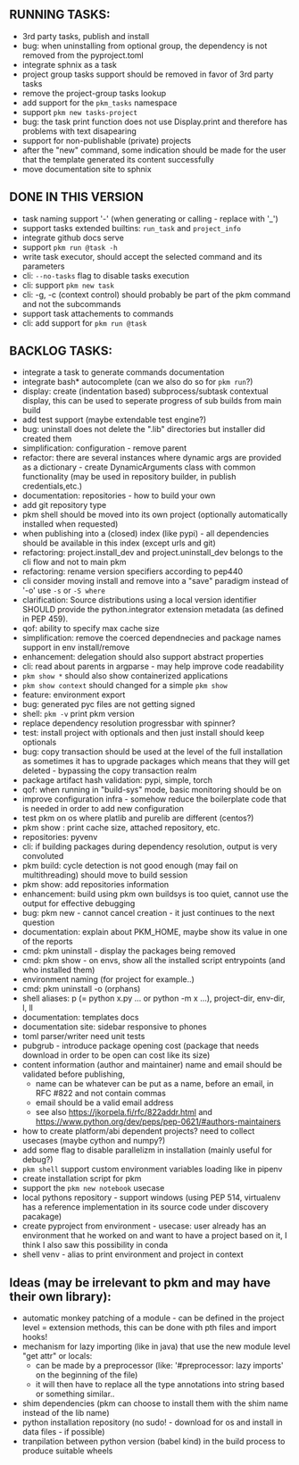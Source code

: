 ## RUNNING TASKS:
- 3rd party tasks, publish and install
- bug: when uninstalling from optional group, the dependency is not removed from the pyproject.toml
- integrate sphnix as a task
- project group tasks support should be removed in favor of 3rd party tasks
- remove the project-group tasks lookup
- add support for the `pkm_tasks` namespace
- support `pkm new tasks-project`
- bug: the task print function does not use Display.print and therefore has problems with text disapearing
- support for non-publishable (private) projects
- after the "new" command, some indication should be made for the user that the template generated its content
  successfully
- move documentation site to sphnix

## DONE IN THIS VERSION
- task naming support '-' (when generating or calling - replace with '_')
- support tasks extended builtins: `run_task` and `project_info`
- integrate github docs serve
- support `pkm run @task -h`
- write task executor, should accept the selected command and its parameters
- cli: `--no-tasks` flag to disable tasks execution
- cli: support `pkm new task`
- cli: -g, -c (context control) should probably be part of the pkm command and not the subcommands
- support task attachements to commands
- cli: add support for `pkm run @task`

## BACKLOG TASKS:
- integrate a task to generate commands documentation
- integrate bash* autocomplete (can we also do so for `pkm run`?)
- display: create (indentation based) subprocess/subtask contextual display, this can be used to seperate progress of
  sub builds from main build
- add test support (maybe extendable test engine?)
- bug: uninstall does not delete the ".lib" directories but installer did created them
- simplification: configuration - remove parent
- refactor: there are several instances where dynamic args are provided as a dictionary - create DynamicArguments class
  with common functionality (may be used in repository builder, in publish credentials,etc.)
- documentation: repositories - how to build your own
- add git repository type
- pkm shell should be moved into its own project (optionally automatically installed when requested)
- when publishing into a (closed) index (like pypi) - all dependencies should be available in this index (except urls
  and git)
- refactoring: project.install_dev and project.uninstall_dev belongs to the cli flow and not to main pkm
- refactoring: rename version specifiers according to pep440
- cli consider moving install and remove into a "save" paradigm instead of '-o' use `-s` or `-S where`
- clarification: Source distributions using a local version identifier SHOULD provide the python.integrator extension
  metadata (as defined in PEP 459).
- qof: ability to specify max cache size
- simplification: remove the coerced dependnecies and package names support in env install/remove
- enhancement: delegation should also support abstract properties
- cli: read about parents in argparse - may help improve code readability
- `pkm show *` should also show containerized applications
- `pkm show context` should changed for a simple `pkm show`
- feature: environment export
- bug: generated pyc files are not getting signed
- shell: `pkm -v` print pkm version
- replace dependency resolution progressbar with spinner?
- test: install project with optionals and then just install should keep optionals
- bug: copy transaction should be used at the level of the full installation as sometimes it has to upgrade packages
  which means that they will get deleted - bypassing the copy transaction realm
- package artifact hash validation: pypi, simple, torch
- qof: when running in "build-sys" mode, basic monitoring should be on
- improve configuration infra - somehow reduce the boilerplate code that is needed in order to add new configuration
- test pkm on os where platlib and purelib are different (centos?)
- pkm show : print cache size, attached repository, etc.
- repositories: pyvenv
- cli: if building packages during dependency resolution, output is very convoluted
- pkm build: cycle detection is not good enough (may fail on multithreading) should move to build session
- pkm show: add repositories information
- enhancement: build using pkm own buildsys is too quiet, cannot use the output for effective debugging
- bug: pkm new - cannot cancel creation - it just continues to the next question
- documentation: explain about PKM_HOME, maybe show its value in one of the reports
- cmd: pkm uninstall - display the packages being removed
- cmd: pkm show - on envs, show all the installed script entrypoints (and who installed them)
- environment naming (for project for example..)
- cmd: pkm uninstall -o (orphans)
- shell aliases: p (= python x.py ... or python -m x ...), project-dir, env-dir, l, ll
- documentation: templates docs
- documentation site: sidebar responsive to phones
- toml parser/writer need unit tests
- pubgrub - introduce package opening cost (package that needs download in order to be open can cost like its size)
- content information (author and maintainer) name and email should be validated before publishing,
    - name can be whatever can be put as a name, before an email, in RFC #822 and not contain commas
    - email should be a valid email address
    - see also https://jkorpela.fi/rfc/822addr.html and https://www.python.org/dev/peps/pep-0621/#authors-maintainers
- how to create platform/abi dependent projects? need to collect usecases (maybe cython and numpy?)
- add some flag to disable parallelizm in installation (mainly useful for debug?)
- `pkm shell` support custom environment variables loading like in pipenv
- create installation script for pkm
- support the `pkm new notebook` usecase
- local pythons repository - support windows (using PEP 514, virtualenv has a reference implementation in its source
  code under discovery pacakage)
- create pyproject from environment - usecase: user already has an environment that he worked on and want to have a
  project based on it, I think I also saw this possibility in conda
- shell venv - alias to print environment and project in context

## Ideas (may be irrelevant to pkm and may have their own library):

- automatic monkey patching of a module - can be defined in the project level = extension methods, this can be done with
  pth files and import hooks!
- mechanism for lazy importing (like in java) that use the new module level "get attr" or locals:
    - can be made by a preprocessor (like: '#preprocessor: lazy imports' on the beginning of the file)
    - it will then have to replace all the type annotations into string based or something similar..
- shim dependencies (pkm can choose to install them with the shim name instead of the lib name)
- python installation repository (no sudo! - download for os and install in data files - if possible)
- tranpilation between python version (babel kind) in the build process to produce suitable wheels